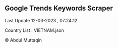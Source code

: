 

## Google Trends Keywords Scraper 
 
Last Update 12-03-2023 , 07:24:12

Country List :
VIETNAM.json



© Abdul Muttaqin 
